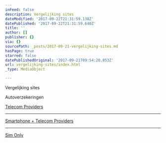 ```yaml
---
inFeed: false
description: Vergelijking sites
dateModified: '2017-09-22T21:31:59.138Z'
datePublished: '2017-09-22T21:31:59.640Z'
title: ''
author: []
publisher: {}
via: {}
sourcePath: _posts/2017-09-21-vergelijking-sites.md
hasPage: true
starred: false
datePublishedOriginal: '2017-09-21T09:54:20.853Z'
url: vergelijking-sites/index.html
_type: MediaObject

---
```

Vergelijking sites

Autoverzekeringen

[Telecom Providers][0]

---

[Smartphone + Telecom Providers][1]

---

[Sim Only][2]

[0]: https://thegrid.ai/nederlandse-webwinkels/telecom-providers "Telecom"
[1]: https://thegrid.ai/nederlandse-webwinkels/telecom-providers-2/ "Telecom Providers 2"
[2]: https://thegrid.ai/nederlandse-webwinkels/sim-only/ "Sim Only"